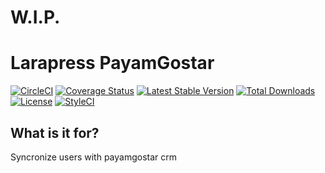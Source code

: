 # W.I.P.

# Larapress PayamGostar

[![CircleCI](https://circleci.com/gh/peynman/larapress-payamgostar.svg?style=svg)](https://circleci.com/gh/peynman/larapress-payamgostar)
[![Coverage Status](https://img.shields.io/codecov/c/github/peynman/larapress-payamgostar.svg?branch=master&style=flat-square)](https://codecov.io/github/peynman/larapress-payamgostar?branch=master)
[![Latest Stable Version](https://img.shields.io/packagist/v/peynman/larapress-payamgostar.svg?style=flat-square)](https://packagist.org/packages/peynman/larapress-payamgostar)
[![Total Downloads](https://img.shields.io/packagist/dt/peynman/larapress-payamgostar.svg?style=flat-square)](https://packagist.org/packages/peynman/larapress-payamgostar)
[![License](https://img.shields.io/packagist/l/peynman/larapress-payamgostar.svg?style=flat-square)](https://packagist.org/packages/peynman/larapress-payamgostar)
[![StyleCI](https://styleci.io/repos/227614981/shield)](https://styleci.io/repos/227614981)


## What is it for?
Syncronize users with payamgostar crm